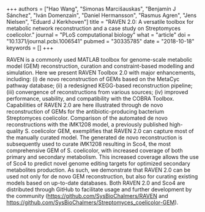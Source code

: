 +++
authors = ["Hao Wang", "Simonas Marcišauskas", "Benjamín J Sánchez", "Iván Domenzain", "Daniel Hermansson", "Rasmus Agren", "Jens Nielsen", "Eduard J Kerkhoven"]
title = "RAVEN 2.0: A versatile toolbox for metabolic network reconstruction and a case study on Streptomyces coelicolor."
journal = "PLoS computational biology"
what = "article"
doi = "10.1371/journal.pcbi.1006541"
pubmed = "30335785"
date = "2018-10-18"
keywords = []
+++

RAVEN is a commonly used MATLAB toolbox for genome-scale metabolic model (GEM) reconstruction, curation and constraint-based modelling and simulation. Here we present RAVEN Toolbox 2.0 with major enhancements, including: (i) de novo reconstruction of GEMs based on the MetaCyc pathway database; (ii) a redesigned KEGG-based reconstruction pipeline; (iii) convergence of reconstructions from various sources; (iv) improved performance, usability, and compatibility with the COBRA Toolbox. Capabilities of RAVEN 2.0 are here illustrated through de novo reconstruction of GEMs for the antibiotic-producing bacterium Streptomyces coelicolor. Comparison of the automated de novo reconstructions with the iMK1208 model, a previously published high-quality S. coelicolor GEM, exemplifies that RAVEN 2.0 can capture most of the manually curated model. The generated de novo reconstruction is subsequently used to curate iMK1208 resulting in Sco4, the most comprehensive GEM of S. coelicolor, with increased coverage of both primary and secondary metabolism. This increased coverage allows the use of Sco4 to predict novel genome editing targets for optimized secondary metabolites production. As such, we demonstrate that RAVEN 2.0 can be used not only for de novo GEM reconstruction, but also for curating existing models based on up-to-date databases. Both RAVEN 2.0 and Sco4 are distributed through GitHub to facilitate usage and further development by the community (https://github.com/SysBioChalmers/RAVEN and https://github.com/SysBioChalmers/Streptomyces_coelicolor-GEM).